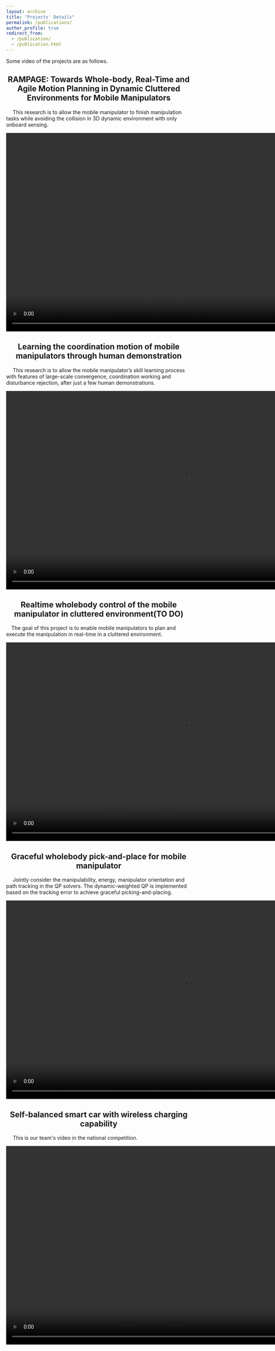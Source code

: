 ```yaml
---
layout: archive
title: "Projects' Details"
permalink: /publications/
author_profile: true
redirect_from: 
  - /publication/
  - /publication.html
---
```

<link rel="stylesheet" href="https://cdn.staticfile.org/font-awesome/4.7.0/css/font-awesome.css">


Some video of the projects are as follows. 
<center><h2>RAMPAGE: Towards Whole-body, Real-Time and Agile Motion Planning in Dynamic Cluttered Environments for Mobile Manipulators</h2></center>
<p> &emsp;  This research is to allow the mobile manipulator to finish manipulation tasks while avoiding the collision in 3D dynamic environment with only onboard sensing.</p>
<!-- <video id="video" controls="" preload="none">
      <source id="mp4" src="../files/coordination.mp4" type="video/mp4">
</videos> -->
<video width="960" height="540" controls style="width= 100%; height=100%; object-fit: fill">
  <source src="../files/tie.mp4" type="video/mp4">
</video>
<br>


<center><h2>Learning the coordination motion of mobile manipulators through human demonstration</h2></center>
<p> &emsp;  This research is to allow the mobile manipulator’s skill learning process with features of large-scale convergence, coordination working and disturbance rejection, after just a few human demonstrations.</p>
<!-- <video id="video" controls="" preload="none">
      <source id="mp4" src="../files/coordination.mp4" type="video/mp4">
</videos> -->
<video width="960" height="540" controls style="width= 100%; height=100%; object-fit: fill">
  <source src="../files/coordination.mp4" type="video/mp4">
</video>
<br>



<center><h2>Realtime wholebody control of the mobile manipulator in cluttered environment(TO DO)</h2></center>
<p>&emsp;The goal of this project is to enable mobile manipulators to plan and execute the manipulation in real-time in a cluttered environment.</p>
<video width="960" height="540" controls style="width= 100%; height=100%; object-fit: fill">
  <source src="../files/mpc.mp4" type="video/mp4">
</video>
<br>
<center><h2>Graceful wholebody pick-and-place for mobile manipulator</h2></center>
<p>&emsp; Jointly consider the manipulability, energy, manipulator orientation and path tracking in the QP solvers. The dynamic-weighted QP is implemented based on the tracking error to achieve graceful picking-and-placing.</p>
<video width="960" height="540" controls style="width= 100%; height=100%; object-fit: fill">
  <source src="../files/graceful_pick.mp4" type="video/mp4">
</video> 
<br>

<center><h2>Self-balanced smart car with wireless charging capability</h2></center>
<p>&emsp; This is our team's video in the national competition.</p>
<video width="960" height="540" controls style="width= 100%; height=100%; object-fit: fill">
  <source src="../files/race.mp4" type="video/mp4">
</video>